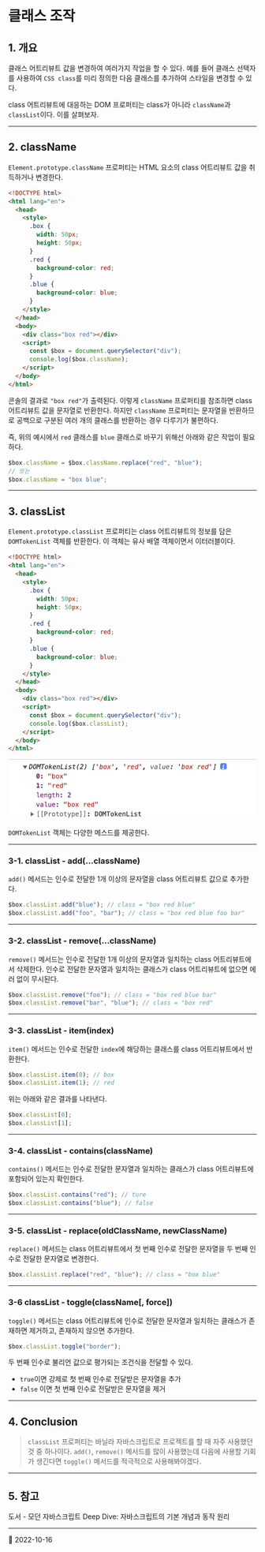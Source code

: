 # 클래스 조작

## 1. 개요

클래스 어트리뷰트 값을 변경하여 여러가지 작업을 할 수 있다. 예를 들어 클래스 선택자를 사용하여 `CSS class`를 미리 정의한 다음 클래스를 추가하여 스타일을 변경할 수 있다.

class 어트리뷰트에 대응하는 DOM 프로퍼티는 class가 아니라 `className`과 `classList`이다. 이를 살펴보자.

---

## 2. className

`Element.prototype.className` 프로퍼티는 HTML 요소의 class 어트리뷰트 값을 취득하거나 변경한다.

```html
<!DOCTYPE html>
<html lang="en">
  <head>
    <style>
      .box {
        width: 50px;
        height: 50px;
      }
      .red {
        background-color: red;
      }
      .blue {
        background-color: blue;
      }
    </style>
  </head>
  <body>
    <div class="box red"></div>
    <script>
      const $box = document.querySelector("div");
      console.log($box.className);
    </script>
  </body>
</html>
```

콘솔의 결과로 `"box red"`가 출력된다. 이렇게 `className` 프로퍼티를 참조하면 class 어트리뷰트 값을 문자열로 반환한다. 하지만 `className` 프로퍼티는 문자열을 반환하므로 공백으로 구분된 여러 개의 클래스를 반환하는 경우 다루기가 불편하다.

즉, 위의 예시에서 `red` 클래스를 `blue` 클래스로 바꾸기 위해선 아래와 같은 작업이 필요하다.

```javascript
$box.className = $box.className.replace("red", "blue");
// 또는
$box.className = "box blue";
```

---

## 3. classList

`Element.prototype.classList` 프로퍼티는 class 어트리뷰트의 정보를 담은 `DOMTokenList` 객체를 반환한다. 이 객체는 유사 배열 객체이면서 이터러블이다.

```html
<!DOCTYPE html>
<html lang="en">
  <head>
    <style>
      .box {
        width: 50px;
        height: 50px;
      }
      .red {
        background-color: red;
      }
      .blue {
        background-color: blue;
      }
    </style>
  </head>
  <body>
    <div class="box red"></div>
    <script>
      const $box = document.querySelector("div");
      console.log($box.classList);
    </script>
  </body>
</html>
```

![classList](/image/JS/Dom/ClassManipulation/classList1.png)

`DOMTokenList` 객체는 다양한 메스드를 제공한다.

---

### 3-1. classList - add(...className)

`add()` 메서드는 인수로 전달한 1개 이상의 문자열을 class 어트리뷰트 값으로 추가한다.

```javascript
$box.classList.add("blue"); // class = "box red blue"
$box.classList.add("foo", "bar"); // class = "box red blue foo bar"
```

---

### 3-2. classList - remove(...className)

`remove()` 메서드는 인수로 전달한 1개 이상의 문자열과 일치하는 class 어트리뷰트에서 삭제한다. 인수로 전달한 문자열과 일치하는 클래스가 class 어트리뷰트에 없으면 에러 없이 무시된다.

```javascript
$box.classList.remove("foo"); // class = "box red blue bar"
$box.classList.remove("bar", "blue"); // class = "box red"
```

---

### 3-3. classList - item(index)

`item()` 메서드는 인수로 전달한 `index`에 해당하는 클래스를 class 어트리뷰트에서 반환한다.

```javascript
$box.classList.item(0); // box
$box.classList.item(1); // red
```

위는 아래와 같은 결과를 나타낸다.

```javascript
$box.classList[0];
$box.classList[1];
```

---

### 3-4. classList - contains(className)

`contains()` 메서드는 인수로 전달한 문자열과 일치하는 클래스가 class 어트리뷰트에 포함되어 있는지 확인한다.

```javascript
$box.classList.contains("red"); // ture
$box.classList.contains("blue"); // false
```

---

### 3-5. classList - replace(oldClassName, newClassName)

`replace()` 메서드는 class 어트리뷰트에서 첫 번째 인수로 전달한 문자열을 두 번째 인수로 전달한 문자열로 변경한다.

```javascript
$box.classList.replace("red", "blue"); // class = "box blue"
```

---

### 3-6 classList - toggle(className[, force])

`toggle()` 메서드는 class 어트리뷰트에 인수로 전달한 문자열과 일치하는 클래스가 존재하면 제거하고, 존재하지 않으면 추가한다.

```javascript
$box.classList.toggle("border");
```

두 번째 인수로 불리언 값으로 평가되는 조건식을 전달할 수 있다.

- `true`이면 강제로 첫 번째 인수로 전달받은 문자열을 추가
- `false` 이면 첫 번째 인수로 전달받은 문자열을 제거

---

## 4. Conclusion

> `classList` 프로퍼티는 바닐라 자바스크립트로 프로젝트를 할 때 자주 사용했던 것 중 하나이다. `add()`, `remove()` 메서드를 많이 사용했는데 다음에 사용할 기회가 생긴다면 `toggle()` 메서드를 적극적으로 사용해봐야겠다.

---

## 5. 참고

도서 - 모던 자바스크립트 Deep Dive: 자바스크립트의 기본 개념과 동작 원리

---

📅 2022-10-16
